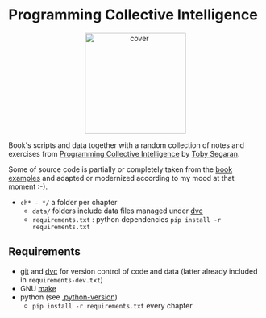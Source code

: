 # Programming Collective Intelligence

<p align="center"><img src="https://covers.oreillystatic.com/images/9780596529321/lrg.jpg" alt="cover" width="200"/></p>

Book's scripts and data together with a random collection of notes and exercises from [Programming Collective Intelligence](http://oreilly.com/catalog/9780596529321/) by [Toby Segaran](https://www.oreilly.com/pub/au/2972).

Some of source code is partially or completely taken from the [book examples](https://github.com/arthur-e/Programming-Collective-Intelligence) and adapted or modernized according to my mood at that moment :-).

- ``ch* - */`` a folder per chapter
  - ``data/`` folders include data files managed under [dvc]
  - ``requirements.txt`` : python dependencies ``pip install -r requirements.txt``

## Requirements

- [git] and [dvc] for version control of code and data (latter already included in ``requirements-dev.txt``)
- GNU [make]
- python (see [.python-version](.python-version))
  - ``pip install -r requirements.txt`` every chapter

<!-- References below this line !-->
[dvc]:https://dvc.org/
[git]:https://git-scm.com/
[make]:https://www.gnu.org/software/make/
